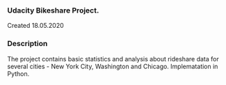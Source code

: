 ### Udacity Bikeshare Project.
Created 18.05.2020

### Description
The project contains basic statistics and analysis about rideshare data for several cities - New York City, Washington and Chicago.
Implematation in Python.


